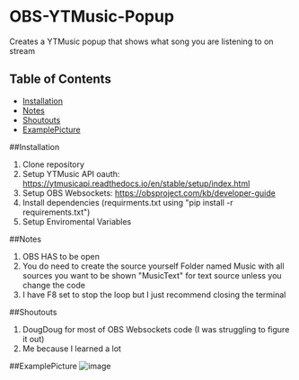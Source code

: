# OBS-YTMusic-Popup

Creates a YTMusic popup that shows what song you are listening to on stream

## Table of Contents
- [Installation](#installation)
- [Notes](#notes)
- [Shoutouts](#shoutouts)
- [ExamplePicture](#examplepicture)

##Installation
1. Clone repository
2. Setup YTMusic API oauth: https://ytmusicapi.readthedocs.io/en/stable/setup/index.html
3. Setup OBS Websockets: https://obsproject.com/kb/developer-guide
4. Install dependencies (requirments.txt using "pip install -r requirements.txt")
5. Setup Enviromental Variables

##Notes
1. OBS HAS to be open
2. You do need to create the source yourself
    Folder named Music with all sources you want to be shown
    "MusicText" for text source unless you change the code
4. I have F8 set to stop the loop but I just recommend closing the terminal

##Shoutouts
1. DougDoug for most of OBS Websockets code (I was struggling to figure it out)
2. Me because I learned a lot

##ExamplePicture
![image](https://github.com/user-attachments/assets/319a2478-1ddc-4c8f-9a29-41202cea3796)





